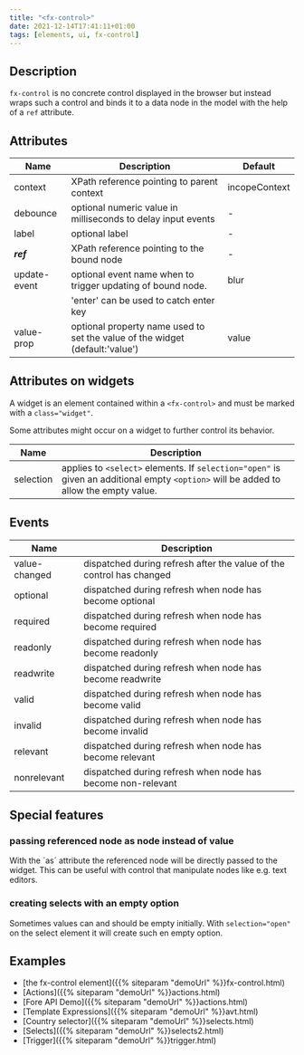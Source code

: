 ```yaml
---
title: "<fx-control>"
date: 2021-12-14T17:41:11+01:00
tags: [elements, ui, fx-control]
---
```

## Description

`fx-control` is no concrete control displayed in the browser but
instead wraps such a control and binds it to a data node in the model with the help of a `ref` attribute.



## Attributes

| Name         | Description | Default |
|--------------|-------------| -------- |
| context      | XPath reference pointing to parent context | incopeContext |
| debounce     | optional numeric value in milliseconds to delay input events | - |
| label        | optional label | - |
| ***ref***    | XPath reference pointing to the bound node | - |
| update-event | optional event name when to trigger updating of bound node. | blur |
|              | 'enter' can be used to catch enter key |
| value-prop   | optional property name used to set the value of the widget (default:'value') | value |

## Attributes on widgets

A widget is an element contained within a `<fx-control>` and must be marked
with a `class="widget"`.

Some attributes might occur on a widget to further control its behavior.

| Name | Description |
| ---- | --- |
| selection | applies to `<select>` elements. If `selection="open"` is given an additional empty `<option>` will be added to allow the empty value.
## Events

| Name | Description |
|------|-------------|
| value-changed | dispatched during refresh after the value of the control has changed |
| optional | dispatched during refresh when node has become optional |
| required | dispatched during refresh when node has become required |
| readonly | dispatched during refresh when node has become readonly |
| readwrite | dispatched during refresh when node has become readwrite |
| valid | dispatched during refresh when node has become valid |
| invalid | dispatched during refresh when node has become invalid |
| relevant | dispatched during refresh when node has become relevant |
| nonrelevant | dispatched during refresh when node has become non-relevant |

## Special features

### passing referenced node as node instead of value

With the ´as´ attribute the referenced node will be directly
passed to the widget. This can be useful with control that manipulate 
nodes like e.g. text editors.

### creating selects with an empty option

Sometimes values can and should be empty initially. With `selection="open"` on
the select element it will create such en empty option.

## Examples
* [the fx-control element]({{% siteparam "demoUrl" %}}fx-control.html)
* [Actions]({{% siteparam "demoUrl" %}}actions.html)
* [Fore API Demo]({{% siteparam "demoUrl" %}}actions.html)
* [Template Expressions]({{% siteparam "demoUrl" %}}avt.html)
* [Country selector]({{% siteparam "demoUrl" %}}selects.html)
* [Selects]({{% siteparam "demoUrl" %}}selects2.html)
* [Trigger]({{% siteparam "demoUrl" %}}trigger.html)





